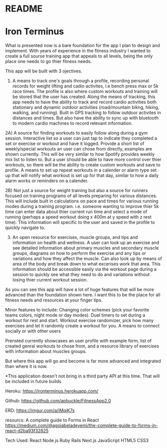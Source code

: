 # README
<h1>Iron Terminus </h1>

What is presented now is a bare foundation for the app I plan to design and implement. With years of experience in the fitness industry I wanted to create a full sourse training app that appeals to all levels, being the only place one needs to go thier fitness needs.

This app will be built with 3 ojectives. 
1) A means to track one's goals through a profile, recording personal records for weight lifting and cadio activites, i.e bench press max or 5k race times. The profile is also where custom workouts and training will be stored that the user has created. Along the means of tracking, this app needs to have the ability to track and record cardio activities both stationary and dynamic outdoor activities (road/mountain bikng, hiking, walking, and running). Built in GPS tracking to follow outdoor activites in distances and times.  But also have the ability to sync up with bluetooth to modern cardio machines to record relevant information.

2A) A source for finding workouts to easily follow along during a gym session. Interactive list so a user can just tap to indicate they completed a set or exercise or workout and have it logged. Provide a short list of weekly/special workouts an user can chose from directly, examples are shown currently.  This will be very similar to how Spotify provides weekly mix list to listen to. But a user should be able to have more control over thier workouts, so there will be the ability to create custom workouts and save to profile. A means to set up repeat workouts in a calender or alarm type set up that will notify what workout is set up for that day, similar to how a daily alarm works or reminders on a calender. 

2B) Not just a source for weight training but also a source for runners focused on training programs of all levels preparing for various distances.  This will include built in calculations on pace and times for various running modes during a training program.  i.e. someone wanting to improve thier 5k time can enter data about thier current run time and select a mode of running (perhaps a speed workout doing x 400m at y speed with z rest time). This information will specific to the user and saved in the profile to quickly navigate to.

3) An open resource for exercises, muscle groups, and tips and information on health and wellness.  A user can look up an exercise and see detailed information about primary muscles and secondary muscle groups, diagrams on how to perform the exercise and any tips or variations and how they affect the muscle.  Can also look up by means of area of the body and break down to what excerises work that area.  This information should be accessible easily via the workout page during a session to quickly see what they need to do and variations without losing thier current workout session.  

As you can see this app will have a lot of huge features that will be more advanced than the foundation shown here.  I want this to be the place for all fitness needs and resources at your finger tips.  

Minor features to include:
Changing color schemes (pick your favorite teams colors, night mode or day modes).
Duel timers to set during a workout for rest and start.
Workout exercise randomizer, pick how many exercises and let it randomly create a workout for you.
A means to connect socially or with other users



Prensted currently showcases an user profile with example form, list of created genral workouts to chose from, and a resource library of exercises with information about muscles groups.  

But where this app will go and become is far more advanced and integrated than where it is now.

*This application doesn't not bring in a third party API at this time. That will be included in future builds

Heroku: https://ironterminus.herokuapp.com/

Github: https://github.com/apbuckle/FitnessApp2.0

ERD: https://imgur.com/a/iMqjK7s



resourcs: A complete guide to Forms in React
https://medium.com/@agoiabeladeyemi/the-complete-guide-to-forms-in-react-d2ba93f32825


Tech Used:
React
Node.js
Ruby
Rails
Next.js
JavaScript
HTML5
CSS3
